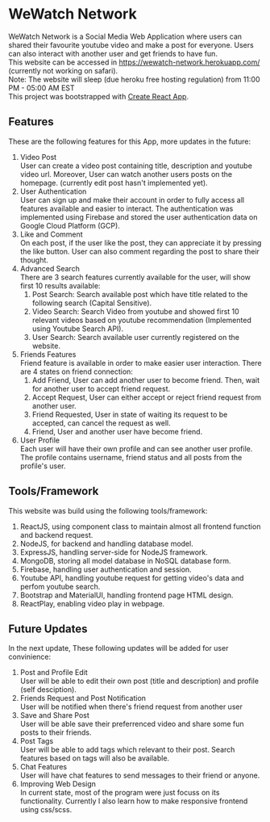 # WeWatch Network
WeWatch Network is a Social Media Web Application where users can shared their favourite youtube video and make a post for everyone. Users can also interact with another user and get friends to have fun.<br />
This website can be accessed in https://wewatch-network.herokuapp.com/ (currently not working on safari).<br />
Note: The website will sleep (due heroku free hosting regulation) from 11:00 PM - 05:00 AM EST <br /> 
This project was bootstrapped with [Create React App](https://github.com/facebook/create-react-app).<br />

## Features
These are the following features for this App, more updates in the future:
1. Video Post<br />
   User can create a video post containing title, description and youtube video url. Moreover, User can watch another users posts on the homepage. (currently edit post hasn't implemented yet). 
2. User Authentication<br />
   User can sign up and make their account in order to fully access all features available and easier to interact. The authentication was implemented using Firebase and stored the user authentication data on Google Cloud Platform (GCP).
3. Like and Comment<br />
   On each post, if the user like the post, they can appreciate it by pressing the like button. User can also comment regarding the post to share their thought.
4. Advanced Search<br />
   There are 3 search features currently available for the user, will show first 10 results available:
   1. Post Search: Search available post which have title related to the following search (Capital Sensitive).
   2. Video Search: Search Video from youtube and showed first 10 relevant videos based on youtube recommendation (Implemented using Youtube Search API).
   3. User Search: Search available user currently registered on the website.
5. Friends Features<br />
   Friend feature is available in order to make easier user interaction. There are 4 states on friend connection:
   1. Add Friend, User can add another user to become friend. Then, wait for another user to accept friend request.
   2. Accept Request, User can either accept or reject friend request from another user.
   3. Friend Requested, User in state of waiting its request to be accepted, can cancel the request as well.
   4. Friend, User and another user have become friend.
6. User Profile<br />
   Each user will have their own profile and can see another user profile. The profile contains username, friend status and all posts from the profile's user.
   
## Tools/Framework
This website was build using the following tools/framework:
1. ReactJS, using component class to maintain almost all frontend function and backend request.
2. NodeJS, for backend and handling database model.
3. ExpressJS, handling server-side for NodeJS framework.
4. MongoDB, storing all model database in NoSQL database form.
5. Firebase, handling user authentication and session.
6. Youtube API, handling youtube request for getting video's data and perfom youtube search.
7. Bootstrap and MaterialUI, handling frontend page HTML design.
8. ReactPlay, enabling video play in webpage.


## Future Updates
In the next update, These following updates will be added for user convinience:
1. Post and Profile Edit<br />
   User will be able to edit their own post (title and description) and profile (self desciption).
2. Friends Request and Post Notification<br />
   User will be notified when there's friend request from another user
3. Save and Share Post<br />
   User will be able save their preferrenced video and share some fun posts to their friends.
4. Post Tags<br />
   User will be able to add tags which relevant to their post. Search features based on tags will also be available.
5. Chat Features<br />
   User will have chat features to send messages to their friend or anyone.
7. Improving Web Design<br />
   In current state, most of the program were just focuss on its functionality. Currently I also learn how to make responsive frontend using css/scss.
